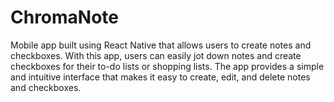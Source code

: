 # ChromaNote
Mobile app built using React Native that allows users to create notes and checkboxes. With this app, users can easily jot down notes and create checkboxes for their to-do lists or shopping lists. The app provides a simple and intuitive interface that makes it easy to create, edit, and delete notes and checkboxes.
